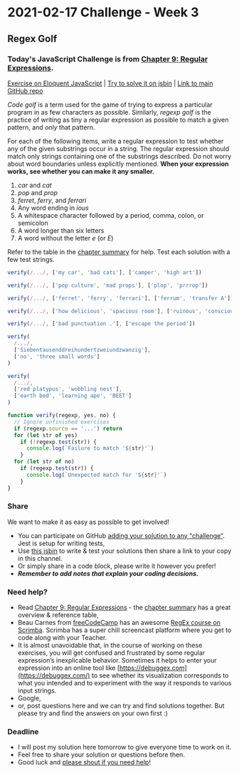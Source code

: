 # 2021-02-17 Challenge - Week 3

## Regex Golf

### Today's JavaScript Challenge is from [Chapter 9: Regular Expressions](https://eloquentjavascript.net/09_regexp.html).

[Exercise on Eloquent JavaScript](https://eloquentjavascript.net/09_regexp.html#h_TcUD2vzyMe) | [Try to solve it on jsbin](https://jsbin.com/reposozima/edit?js,console) | [Link to main GitHub repo](https://github.com/codejourneys-org/wednesday-javascript-challenge)

*Code golf* is a term used for the game of trying to express a particular program in as few characters as possible. Similarly, *regexp golf* is the practice of writing as tiny a regular expression as possible to match a given pattern, and *only* that pattern.

For each of the following items, write a regular expression to test whether any of the given substrings occur in a string. The regular expression should match only strings containing one of the substrings described. Do not worry about word boundaries unless explicitly mentioned. **When your expression works, see whether you can make it any smaller.**

1. *car* and *cat*
2. *pop* and *prop*
3. _ferret_, *ferry*, and *ferrari*
4. Any word ending in *ious*
5. A whitespace character followed by a period, comma, colon, or semicolon
6. A word longer than six letters
7. A word without the letter *e* (or *E*)

Refer to the table in the [chapter summary](https://eloquentjavascript.net/09_regexp.html#summary_regexp) for help. Test each solution with a few test strings.

```js
verify(/.../, ['my car', 'bad cats'], ['camper', 'high art'])

verify(/.../, ['pop culture', 'mad props'], ['plop', 'prrrop'])

verify(/.../, ['ferret', 'ferry', 'ferrari'], ['ferrum', 'transfer A'])

verify(/.../, ['how delicious', 'spacious room'], ['ruinous', 'consciousness'])

verify(/.../, ['bad punctuation .'], ['escape the period'])

verify(
  /.../,
  ['Siebentausenddreihundertzweiundzwanzig'],
  ['no', 'three small words']
)

verify(
  /.../,
  ['red platypus', 'wobbling nest'],
  ['earth bed', 'learning ape', 'BEET']
)

function verify(regexp, yes, no) {
  // Ignore unfinished exercises
  if (regexp.source == '...') return
  for (let str of yes)
    if (!regexp.test(str)) {
      console.log(`Failure to match '${str}'`)
    }
  for (let str of no)
    if (regexp.test(str)) {
      console.log(`Unexpected match for '${str}'`)
    }
}
```

### Share

We want to make it as easy as possible to get involved!

- You can participate on GitHub [adding your solution to any "challenge"](https://github.com/codejourneys-org/wednesday-javascript-challenge/blob/main/challenges/how-to.md). Jest is setup for writing tests,
- Use [this jsbin](https://jsbin.com/reposozima/edit?js,console) to write & test your solutions then share a link to your copy in this channel.
- Or simply share in a code block, please write it however you prefer!
- **_Remember to add notes that explain your coding decisions._**

### Need help?

- Read [Chapter 9: Regular Expressions](https://eloquentjavascript.net/09_regexp.html) - the [chapter summary](https://eloquentjavascript.net/09_regexp.html#h_ErccPg/l98) has a great overview & reference table,
- Beau Carnes from [freeCodeCamp](https://www.freecodecamp.org/) has an awesome [RegEx course on Scrimba](https://scrimba.com/learn/regularexpressions). Scrimba has a super chill screencast platform where you get to code along with your Teacher.
- It is almost unavoidable that, in the course of working on these exercises, you will get confused and frustrated by some regular expression’s inexplicable behavior. Sometimes it helps to enter your expression into an online tool like [https://debuggex.com](https://debuggex.com/) to see whether its visualization corresponds to what you intended and to experiment with the way it responds to various input strings.
- Google,
- or, post questions here and we can try and find solutions together. But please try and find the answers on your own first :)

### Deadline

- I will post my solution here tomorrow to give everyone time to work on it.
- Feel free to share your solution or questions before then.
- Good luck and [please shout if you need help](https://twitter.com/_moodybones)!
